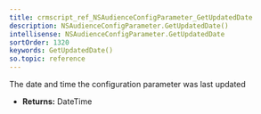 ```yaml
---
title: crmscript_ref_NSAudienceConfigParameter_GetUpdatedDate
description: NSAudienceConfigParameter.GetUpdatedDate()
intellisense: NSAudienceConfigParameter.GetUpdatedDate
sortOrder: 1320
keywords: GetUpdatedDate()
so.topic: reference
---
```



The date and time the configuration parameter was last updated



* **Returns:** DateTime


